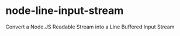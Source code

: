 node-line-input-stream
======================

Convert a Node.JS Readable Stream into a Line Buffered Input Stream